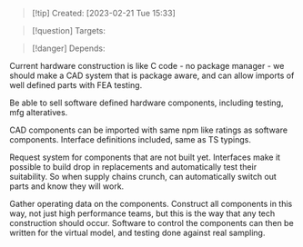 
>[!tip] Created: [2023-02-21 Tue 15:33]

>[!question] Targets: 

>[!danger] Depends: 

Current hardware construction is like C code - no package manager - we should make a CAD system that is package aware, and can allow imports of well defined parts with FEA testing.

Be able to sell software defined hardware components, including testing, mfg alteratives.

CAD components can be imported with same npm like ratings as software components.
Interface definitions included, same as TS typings.

Request system for components that are not built yet.  Interfaces make it possible to build drop in replacements and automatically test their suitability.  So when supply chains crunch, can automatically switch out parts and know they will work.

Gather operating data on the components.  Construct all components in this way, not just high performance teams, but this is the way that any tech construction should occur.  Software to control the components can then be written for the virtual model, and testing done against real sampling.